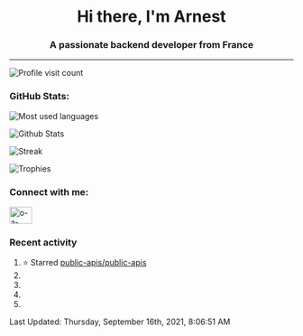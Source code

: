 <h1 align="center">Hi there, I'm Arnest</h1>
<h3 align="center">A passionate backend developer from France</h3>

---

![Profile visit count](https://profile-counter.glitch.me/ocruze/count.svg)

### GitHub Stats:

![Most used languages](https://github-readme-stats.vercel.app/api/top-langs/?username=ocruze&langs_count=10&layout=compact&hide=tsql)

![Github Stats](https://github-readme-stats.vercel.app/api?username=ocruze&count_private=true&show_icons=true&title_color=fff&text_color=fff&bg_color=30,36d1dc,904e95)

![Streak](https://github-readme-streak-stats.herokuapp.com/?user=ocruze&)

![Trophies](https://github-profile-trophy.vercel.app/?username=ocruze)

### Connect with me:

<p align="left">
<a href="https://linkedin.com/in/o-a-cruze" target="blank"><img align="center" src="https://raw.githubusercontent.com/rahuldkjain/github-profile-readme-generator/master/src/images/icons/Social/linked-in-alt.svg" alt="o-a-cruze" height="30" width="40" /></a>
</p>

### Recent activity

<!--RECENT_ACTIVITY:start-->
1. ⭐ Starred [public-apis/public-apis](https://github.com/public-apis/public-apis)
2. 
3. 
4. 
5. 
<!--RECENT_ACTIVITY:end-->

<!--RECENT_ACTIVITY:last_update-->
Last Updated: Thursday, September 16th, 2021, 8:06:51 AM
<!--RECENT_ACTIVITY:last_update_end-->
